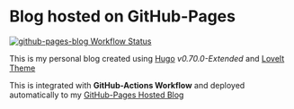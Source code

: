 # Blog hosted on GitHub-Pages

[![github-pages-blog Workflow Status](https://github.com/shantanoo-desai/blog/workflows/github-pages-blog/badge.svg)](https://github.com/shantanoo-desai/blog/actions)

This is my personal blog created using [Hugo](https://gohugo.io/) _v0.70.0-Extended_ and [LoveIt Theme](https://github.com/dillonzq/LoveIt)

This is integrated with __GitHub-Actions Workflow__ and deployed automatically to my [GitHub-Pages Hosted Blog](https://shantanoo-desai.github.io)



